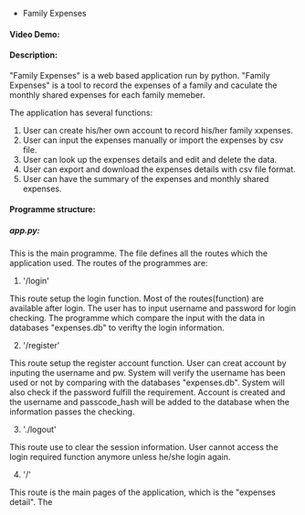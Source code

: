 * Family Expenses
#### Video Demo:
#### Description:

"Family Expenses" is a web based application run by python. "Family Expenses" is a tool to record the expenses of a family
and caculate the monthly shared expenses for each family memeber.

The application has several functions:
1. User can create his/her own account to record his/her family xxpenses.
2. User can input the expenses manually or import the expenses by csv file.
3. User can look up the expenses details and edit and delete the data.
4. User can export and download the expenses details with csv file format.
5. User can have the summary of the expenses and monthly shared expenses.

#### Programme structure:
##### app.py:

This is the main programme. The file defines all the routes which the application used.
The routes of the programmes are:
1. '/login'

This route setup the login function. Most of the routes(function) are available after login.
The user has to input username and password for login checking. The programme which compare the input
with the data in databases "expenses.db" to verifty the login information.

2. '/register'

This route setup the register account function. User can creat account by inputing the username and pw.
System will verify the username has been used or not by comparing with the databases "expenses.db".
System will also check if the password fulfill the requirement. Account is created and the username
and passcode_hash will be added to the database when the information passes the checking.

3. './logout'

This route use to clear the session information. User cannot access the login required function anymore unless
he/she login again.

4. '/'

This route is the main pages of the application, which is the "expenses detail". The 



